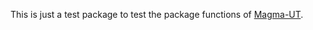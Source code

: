This is just a test package to test the package functions of [Magma-UT](https://github.com/ulthiel/Magma-UT).